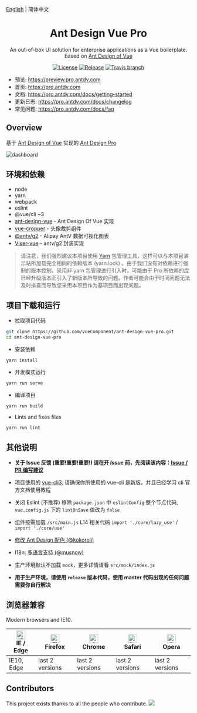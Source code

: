 [English](./README.md) | 简体中文

<h1 align="center">Ant Design Vue Pro</h1>
<div align="center">
An out-of-box UI solution for enterprise applications as a Vue boilerplate. based on  <a href="https://vuecomponent.github.io/ant-design-vue/docs/vue/introduce-cn/" target="_blank">Ant Design of Vue</a>
</div>

<div align="center">

[![License](https://img.shields.io/npm/l/package.json.svg?style=flat)](https://github.com/vueComponent/ant-design-vue-pro/blob/master/LICENSE)
[![Release](https://img.shields.io/github/release/vueComponent/ant-design-vue-pro.svg?style=flat)](https://github.com/vueComponent/ant-design-vue-pro/releases/latest)
[![Travis branch](https://travis-ci.org/vueComponent/ant-design-vue-pro.svg?branch=master)](https://travis-ci.org/vueComponent/ant-design-vue-pro)

</div>

- 预览: https://preview.pro.antdv.com
- 首页: https://pro.antdv.com
- 文档: https://pro.antdv.com/docs/getting-started
- 更新日志: https://pro.antdv.com/docs/changelog
- 常见问题: https://pro.antdv.com/docs/faq


Overview
----

基于 [Ant Design of Vue](https://vuecomponent.github.io/ant-design-vue/docs/vue/introduce-cn/) 实现的 [Ant Design Pro](https://pro.ant.design/) 

![dashboard](https://static-2.loacg.com/open/static/github/SP1.png)

环境和依赖
----

- node
- yarn
- webpack
- eslint
- @vue/cli ~3
- [ant-design-vue](https://github.com/vueComponent/ant-design-vue) - Ant Design Of Vue 实现
- [vue-cropper](https://github.com/xyxiao001/vue-cropper) - 头像裁剪组件
- [@antv/g2](https://antv.alipay.com/zh-cn/index.html) - Alipay AntV 数据可视化图表
- [Viser-vue](https://viserjs.github.io/docs.html#/viser/guide/installation)  - antv/g2 封装实现

> 请注意，我们强烈建议本项目使用 [Yarn](https://yarnpkg.com/) 包管理工具，这样可以与本项目演示站所加载完全相同的依赖版本 (yarn.lock) 。由于我们没有对依赖进行强制的版本控制，采用非 yarn 包管理进行引入时，可能由于 Pro 所依赖的库已经升级版本而引入了新版本所导致的问题。作者可能会由于时间问题无法及时排查而导致您采用本项目作为基项目而出现问题。



项目下载和运行
----

- 拉取项目代码
```bash
git clone https://github.com/vueComponent/ant-design-vue-pro.git
cd ant-design-vue-pro
```

- 安装依赖
```
yarn install
```

- 开发模式运行
```
yarn run serve
```

- 编译项目
```
yarn run build
```

- Lints and fixes files
```
yarn run lint
```



其他说明
----

- **关于 Issue 反馈 (重要!重要!重要!) 请在开 *Issue* 前，先阅读该内容：[Issue / PR 编写建议](https://github.com/vueComponent/ant-design-vue-pro/issues/90)** 

- 项目使用的 [vue-cli3](https://cli.vuejs.org/guide/), 请确保你所使用的 vue-cli 是新版，并且已经学习 cli 官方文档使用教程

- 关闭 Eslint (不推荐) 移除 `package.json` 中 `eslintConfig` 整个节点代码, `vue.config.js` 下的 `lintOnSave` 值改为 `false`

- 组件按需加载 `/src/main.js` L14 相关代码 `import './core/lazy_use'` / `import './core/use'` 

- [修改 Ant Design 配色 (@kokoroli)](https://github.com/kokoroli/antd-awesome/blob/master/docs/Ant_Design_%E6%A0%B7%E5%BC%8F%E8%A6%86%E7%9B%96.md)

- I18n: [多语言支持 (@musnow)](./src/locales/index.js)

- 生产环境默认不加载 `mock`，更多详情请看 `src/mock/index.js`

- **用于生产环境，请使用 `release` 版本代码，使用 master 代码出现的任何问题需要你自行解决**

## 浏览器兼容

Modern browsers and IE10.

| [<img src="https://raw.githubusercontent.com/alrra/browser-logos/master/src/edge/edge_48x48.png" alt="IE / Edge" width="24px" height="24px" />](http://godban.github.io/browsers-support-badges/)</br>IE / Edge | [<img src="https://raw.githubusercontent.com/alrra/browser-logos/master/src/firefox/firefox_48x48.png" alt="Firefox" width="24px" height="24px" />](http://godban.github.io/browsers-support-badges/)</br>Firefox | [<img src="https://raw.githubusercontent.com/alrra/browser-logos/master/src/chrome/chrome_48x48.png" alt="Chrome" width="24px" height="24px" />](http://godban.github.io/browsers-support-badges/)</br>Chrome | [<img src="https://raw.githubusercontent.com/alrra/browser-logos/master/src/safari/safari_48x48.png" alt="Safari" width="24px" height="24px" />](http://godban.github.io/browsers-support-badges/)</br>Safari | [<img src="https://raw.githubusercontent.com/alrra/browser-logos/master/src/opera/opera_48x48.png" alt="Opera" width="24px" height="24px" />](http://godban.github.io/browsers-support-badges/)</br>Opera |
| --- | --- | --- | --- | --- |
| IE10, Edge | last 2 versions | last 2 versions | last 2 versions | last 2 versions |


## Contributors

This project exists thanks to all the people who contribute. 
<a href="https://github.com/vueComponent/ant-design-vue-pro/graphs/contributors"><img src="https://opencollective.com/ant-design-pro-vue/contributors.svg?width=890&button=false" /></a>
